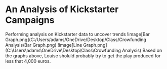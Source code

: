 # An Analysis of Kickstarter Campaigns
Performing analysis on Kickstarter data to uncover trends
!image[Bar Graph.png](C:/Users/adams/OneDrive/Desktop/Class/Crowfunding Analysis/Bar Graph.png)
!image[Line Graph.png](C:\Users\adams\OneDrive\Desktop\Class\Crowfunding Analysis)
Based on the graphs above, Louise sholuld probably try to get the play produced for less that 4,000 euros.
